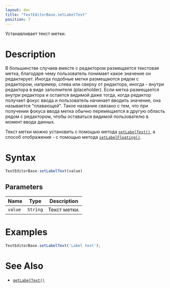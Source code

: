 ```yaml
---
layout: doc
title: "TextEditorBase.setLabelText"
position: 7
---
```


Устанавливает текст метки.

# Description

В большинстве случаев вместе с редактором размещается текстовая метка, благодаря чему пользователь
понимает какое значение он редактирует. Иногда подобные метки размещаются рядом с редактором,
например, слева или сверху от редактора, иногда - внутри редактора в виде заполнителя (placeholder).
Если метка размещается внутри редактора и остается видимой даже тогда, когда редактор получает фокус
ввода и пользователь начинает вводить значение, она называется "плавающей". Такое название связано с
тем, что при получении фокуса ввода метка обычно перемещается в другую область рядом с редактором,
чтобы оставаться видимой пользователю в момент ввода данных.

Текст метки можно установить с помощью метода [`setLabelText()`](../TextEditorBase.setLabelText/), а
способ отображения - с помощью метода [`setLabelFloating()`](../TextEditorBase.setLabelFloating/).

# Syntax

```js
TextEditorBase.setLabelText(value)
```

## Parameters

|Name|Type|Description|
|----|----|-----------|
|`value`|`String`|Текст метки.|

# Examples

```js
TextEditorBase.setLabelText('Label text');
```

# See Also

* [`getLabelText()`](../TextEditorBase.getLabelText/)
